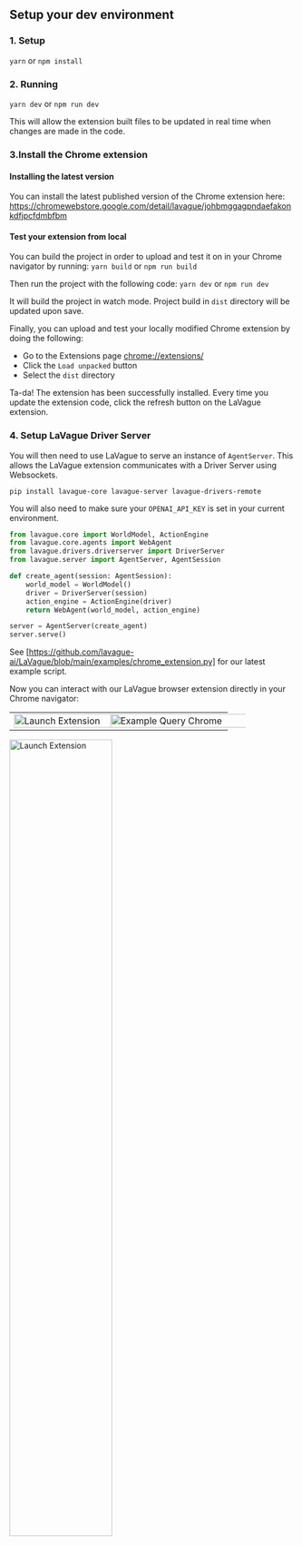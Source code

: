 ## Setup your dev environment

### 1. Setup

`yarn` or `npm install`

### 2. Running

`yarn dev` or `npm run dev`

This will allow the extension built files to be updated in real time when changes are made in the code.

### 3.Install the Chrome extension

#### Installing the latest version

You can install the latest published version of the Chrome extension here: https://chromewebstore.google.com/detail/lavague/johbmggagpndaefakonkdfjpcfdmbfbm

#### Test your extension from local

You can build the project in order to upload and test it on in your Chrome navigator by running:
`yarn build` or `npm run build`

Then run the project with the following code:
`yarn dev` or `npm run dev`

It will build the project in watch mode. Project build in `dist` directory will be updated upon save.

Finally, you can upload and test your locally modified Chrome extension by doing the following:
-   Go to the Extensions page [chrome://extensions/](chrome://extensions/)
-   Click the `Load unpacked` button
-   Select the `dist` directory

Ta-da! The extension has been successfully installed. Every time you update the extension code, click the refresh button on the LaVague extension.

### 4. Setup LaVague Driver Server

You will then need to use LaVague to serve an instance of `AgentServer`. This allows the LaVague extension communicates with a Driver Server using Websockets.

```shell
pip install lavague-core lavague-server lavague-drivers-remote
```

You will also need to make sure your `OPENAI_API_KEY` is set in your current environment.

```python
from lavague.core import WorldModel, ActionEngine
from lavague.core.agents import WebAgent
from lavague.drivers.driverserver import DriverServer
from lavague.server import AgentServer, AgentSession

def create_agent(session: AgentSession):
    world_model = WorldModel()
    driver = DriverServer(session)
    action_engine = ActionEngine(driver)
    return WebAgent(world_model, action_engine)

server = AgentServer(create_agent)
server.serve()
```

See [https://github.com/lavague-ai/LaVague/blob/main/examples/chrome_extension.py] for our latest example script.

Now you can interact with our LaVague browser extension directly in your Chrome navigator:

<table>
  <tr>
    <td><img src="https://github.com/lavague-ai/LaVague/blob/update-chrome-readme/docs/assets/launch-ext.png?raw=true" alt="Launch Extension" style="width: 120%; max-width: 300px;"></td>
    <td><img src="https://github.com/lavague-ai/LaVague/blob/update-chrome-readme/docs/assets/prompt_ext.png?raw=true" alt="Example Query Chrome" style="width: 120%; max-width: 300px;"></td>
  </tr>
</table>

<img src="https://github.com/lavague-ai/LaVague/blob/update-chrome-readme/docs/assets/beatles-found.png?raw=true" alt="Launch Extension" style="width: 60%">